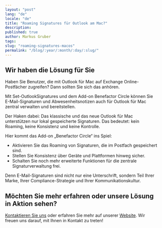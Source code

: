 ```yaml
---
layout: "post"
lang: "de"
locale: "de"
title: "Roaming Signatures für Outlook am Mac?"
description:
published: true
author: Markus Gruber
tags: 
slug: "roaming-signatures-macos"
permalink: "/blog/:year/:month/:day/:slug/"
---
```

## Wir haben die Lösung für Sie
Haben Sie Benutzer, die mit Outlook für Mac auf Exchange Online-Postfächer zugreifen? Dann sollten Sie sich das anhören.

Mit Set-OutlookSignatures und dem Add-on Benefactor Circle können Sie E-Mail-Signaturen und Abwesenheitsnotizen auch für Outlook für Mac zentral verwalten und bereitstellen.

Der Haken dabei: Das klassische und das neue Outlook für Mac unterstützen nur lokal gespeicherte Signaturen. Das bedeutet: kein Roaming, keine Konsistenz und keine Kontrolle.

Hier kommt das Add-on „Benefactor Circle“ ins Spiel:
- Aktivieren Sie das Roaming von Signaturen, die im Postfach gespeichert sind.
- Stellen Sie Konsistenz über Geräte und Plattformen hinweg sicher.
- Schalten Sie noch mehr erweiterte Funktionen für die zentrale Signaturverwaltung frei.

Denn E-Mail-Signaturen sind nicht nur eine Unterschrift, sondern Teil Ihrer Marke, Ihrer Compliance-Strategie und Ihrer Kommunikationskultur.

## Möchten Sie mehr erfahren oder unsere Lösung in Aktion sehen?
[Kontaktieren Sie uns](/contact/) oder erfahren Sie mehr auf unserer [Website](/). Wir freuen uns darauf, mit Ihnen in Kontakt zu treten!